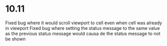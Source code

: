 # 10.11

Fixed bug where it would scroll viewport to cell even when cell was already in viewport
Fixed bug where setting the status message to the same value as the previous status message would causa de the status message to not be shown
